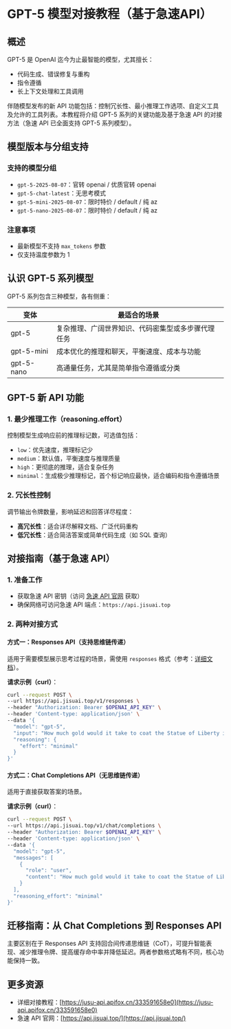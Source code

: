 # GPT-5 模型对接教程（基于急速API）

## 概述
GPT-5 是 OpenAI 迄今为止最智能的模型，尤其擅长：
- 代码生成、错误修复与重构
- 指令遵循
- 长上下文处理和工具调用

伴随模型发布的新 API 功能包括：控制冗长性、最小推理工作选项、自定义工具及允许的工具列表。本教程将介绍 GPT-5 系列的关键功能及基于急速 API 的对接方法（急速 API 已全面支持 GPT-5 系列模型）。


## 模型版本与分组支持
### 支持的模型分组
- `gpt-5-2025-08-07`：官转 openai / 优质官转 openai
- `gpt-5-chat-latest`：无思考模式
- `gpt-5-mini-2025-08-07`：限时特价 / default / 纯 az
- `gpt-5-nano-2025-08-07`：限时特价 / default / 纯 az

### 注意事项
- 最新模型不支持 `max_tokens` 参数
- 仅支持温度参数为 1


## 认识 GPT-5 系列模型
GPT-5 系列包含三种模型，各有侧重：

| 变体 | 最适合的场景 |
|------|------------|
| gpt-5 | 复杂推理、广阔世界知识、代码密集型或多步骤代理任务 |
| gpt-5-mini | 成本优化的推理和聊天，平衡速度、成本与功能 |
| gpt-5-nano | 高通量任务，尤其是简单指令遵循或分类 |


## GPT-5 新 API 功能
### 1. 最少推理工作（reasoning.effort）
控制模型生成响应前的推理标记数，可选值包括：
- `low`：优先速度，推理标记少
- `medium`：默认值，平衡速度与推理质量
- `high`：更彻底的推理，适合复杂任务
- `minimal`：生成极少推理标记，首个标记响应最快，适合编码和指令遵循场景

### 2. 冗长性控制
调节输出令牌数量，影响延迟和回答详尽程度：
- **高冗长性**：适合详尽解释文档、广泛代码重构
- **低冗长性**：适合简洁答案或简单代码生成（如 SQL 查询）


## 对接指南（基于急速 API）
### 1. 准备工作
- 获取急速 API 密钥（访问 [急速 API 官网](https://api.jisuai.top/) 获取）
- 确保网络可访问急速 API 端点：`https://api.jisuai.top`


### 2. 两种对接方式
#### 方式一：Responses API（支持思维链传递）
适用于需要模型展示思考过程的场景，需使用 `responses` 格式（参考：[详细文档](https://jusu-api.apifox.cn/333591658e0)）。

**请求示例（curl）**：
```bash
curl --request POST \
--url https://api.jisuai.top/v1/responses \
--header "Authorization: Bearer $OPENAI_API_KEY" \
--header 'Content-type: application/json' \
--data '{
  "model": "gpt-5",
  "input": "How much gold would it take to coat the Statue of Liberty in a 1mm layer?",
  "reasoning": {
    "effort": "minimal"
  }
}'
```

#### 方式二：Chat Completions API（无思维链传递）
适用于直接获取答案的场景。

**请求示例（curl）**：
```bash
curl --request POST \
--url https://api.jisuai.top/v1/chat/completions \
--header "Authorization: Bearer $OPENAI_API_KEY" \
--header 'Content-type: application/json' \
--data '{
  "model": "gpt-5",
  "messages": [
    {
      "role": "user",
      "content": "How much gold would it take to coat the Statue of Liberty in a 1mm layer?"
    }
  ],
  "reasoning_effort": "minimal"
}'
```


## 迁移指南：从 Chat Completions 到 Responses API
主要区别在于 Responses API 支持回合间传递思维链（CoT），可提升智能表现、减少推理令牌、提高缓存命中率并降低延迟。两者参数格式略有不同，核心功能保持一致。


## 更多资源
- 详细对接教程：[https://jusu-api.apifox.cn/333591658e0](https://jusu-api.apifox.cn/333591658e0)
- 急速 API 官网：[https://api.jisuai.top/](https://api.jisuai.top/)
